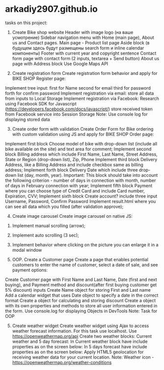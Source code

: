 # arkadiy2907.github.io

tasks on this project:

1) Create Bike shop website
Header with image logo (на ваше усмотрение)
Sidebar navigation menu with Home (main page), About us and Contact pages.
Main page - Product list page
Aside block (в будущем здесь будут размещены search form и inline calendar компоненты)
Footer with current year and copyright sentence
Contact form page with contact form (2 inputs, textarea + Send button)
About us page with Address block Use Google Maps API

2) Create registration form
Create registration form behavior and apply for BIKE SHOP Register page:

Implement tree input: 
first for Name
second for email 
third for password
forth for confirm password
Implement registration via email:
store all data from inputs to Local Storage
Implement registration via Facebook:
Research using Facebook SDK for Javascript (https://developers.facebook.com/docs/javascript/)
store received token from Facebook service into Session Storage
Note: Use console log for displaying stored data

3) Create order form with validation
Create Order Form for Bike ordering with custom validation using JS and apply for BIKE SHOP Order page: 

Implement first block Choose model of bike with drop-down list (include all bike available on the site) and text area for comment;
Implement second block Billing address which include First Name, Last Name, Street Address, State or Region (drop-down list), Zip, Phone
Implement third block Delivery Address, like a Billing Address and include checkbox same as billing address;
Implement forth block Delivery Date which include three drop-down list (day, month, year). Important: This block should take into account the following criterion - number of days in connection with month,  number of days in February connection with year;
Implement fifth block Payment where you can choose type of Credit Card and include Card number, Expiration, CVV;
Implement sixth block Create account? include three input Username, Password, Confirm Password
Implement result.html where you can see all data which you filled (after validation approve);

4) Create image carousel
Create image carousel on native JS:

1. Implement manual scrolling (arrow);

2. Implement auto scrolling (3 sec);

3. Implement behavior where clicking on the picture you can enlarge it in a modal window

5) OOP. Create a Customer page
Create a page that enables potential customers to enter the name of customer, select a date of sale, and see payment options:

Create Customer page with First Name and Last Name, Date (first and next buying), and Payment method and discount(after first buying customer get 5% discount) inputs
Create Name object for storing First and Last name
Add a calendar widget that uses Date object to specify a date in the correct format
Create a object for calculating and storing discount
Create a object with its own properties and methods to store all user information entered in the form.
Use console.log for displaying Objects in DevTools
Note: Task for OOP

5) Create weather widget
Create weather widget using Ajax to access weather forecast information. For this task use localhost.
Use https://openweathermap.org/api
Create two weather blocks: Current weather and 5 day forecast:
In Current weather block have include properties as on the screen below:
In 5 days forecast have include properties as on the screen below:
Apply HTML5 geolocation for receiving weather data for your current location.
Note: Weather icon - https://openweathermap.org/weather-conditions






